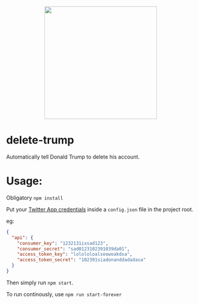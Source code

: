 <p align="center">
  <br />
  <img width="300" src="https://raw.githubusercontent.com/mannynotfound/delete-trump/master/delete-trump.png" />
</p>

# delete-trump

Automatically tell Donald Trump to delete his account.

# Usage:

Obligatory `npm install`

Put your [Twitter App credentials](http://iag.me/socialmedia/how-to-create-a-twitter-app-in-8-easy-steps/) inside a `config.json` file in the project root.

eg:

```json
{
  "api": {
    "consumer_key": "1232131ixsad123",
    "consumer_secret": "sad0123102391039da01",
    "access_token_key": "lolololoalseowoakdsa",
    "access_token_secret": "102391siadonanddadadasa"
  }
}
```

Then simply run `npm start`.

To run continously, use `npm run start-forever`

